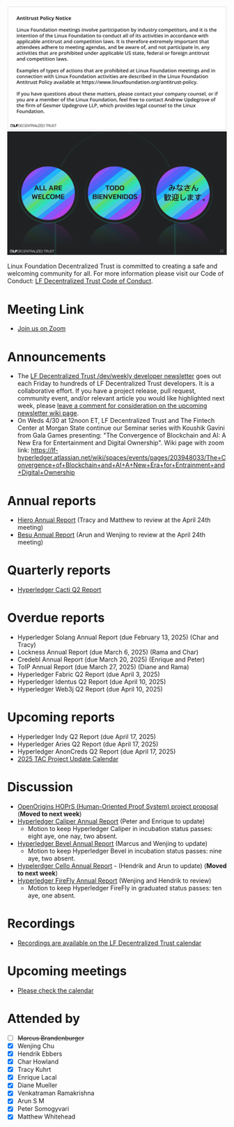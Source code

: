 [//]: # (SPDX-License-Identifier: CC-BY-4.0)

![Antitrust Policy Notice](../images/antitrust-policy-notice.png "Antitrust Policy Notice")
![All are Welcome in the LF Decentralized Trust Community](../images/all-are-welcome.png "All are Welcome in the LF Decentralized Trust Community")

Linux Foundation Decentralized Trust is committed to creating a safe and welcoming community for all. For more information please visit our Code of Conduct: [LF Decentralized Trust Code of Conduct](../../governing-documents/code-of-conduct.md).

# Meeting Link
- [Join us on Zoom](https://zoom-lfx.platform.linuxfoundation.org/meeting/95530440160?password=6e6b9a15-a635-497e-a6ce-078e6b1d2b49)

# Announcements
- The [LF Decentralized Trust /dev/weekly developer newsletter](https://lf-hyperledger.atlassian.net/wiki/spaces/DR/pages/17170445/dev+weekly+Newsletter) goes out each Friday to hundreds of LF Decentralized Trust developers. It is a collaborative effort. If you have a project release, pull request, community event, and/or relevant article you would like highlighted next week, please [leave a comment for consideration on the upcoming newsletter wiki page](https://lf-hyperledger.atlassian.net/wiki/spaces/DR/pages/75268141/2025).
- On Weds 4/30 at 12noon ET,  LF Decentralized Trust and The Fintech Center at Morgan State continue our Seminar series with Koushik Gavini from  Gala Games presenting: "The Convergence of Blockchain and AI: A New Era for Entertainment and Digital Ownership". Wiki page with zoom link: https://lf-hyperledger.atlassian.net/wiki/spaces/events/pages/203948033/The+Convergence+of+Blockchain+and+AI+A+New+Era+for+Entrainment+and+Digital+Ownership
  
# Annual reports
- [Hiero Annual Report](https://github.com/LF-Decentralized-Trust/governance/pull/122) (Tracy and Matthew to review at the April 24th meeting)
- [Besu Annual Report](https://github.com/LF-Decentralized-Trust/governance/pull/129) (Arun and Wenjing to review at the April 24th meeting)

# Quarterly reports
- [Hyperledger Cacti Q2 Report](https://github.com/LF-Decentralized-Trust/governance/pull/132)

# Overdue reports
- Hyperledger Solang Annual Report (due February 13, 2025) (Char and Tracy)
- Lockness Annual Report (due March 6, 2025) (Rama and Char)
- Credebl Annual Report (due March 20, 2025) (Enrique and Peter)
- ToIP Annual Report (due March 27, 2025) (Diane and Rama)
- Hyperledger Fabric Q2 Report (due April 3, 2025)
- Hyperledger Identus Q2 Report (due April 10, 2025)
- Hyperledger Web3j Q2 Report (due April 10, 2025)

# Upcoming reports
- Hyperledger Indy Q2 Report (due April 17, 2025)
- Hyperledger Aries Q2 Report (due April 17, 2025)
- Hyperledger AnonCreds Q2 Report (due April 17, 2025)
- [2025 TAC Project Update Calendar](../../project-updates/2025/2025-schedule.md)

# Discussion
- [OpenOrigins HOPrS (Human-Oriented Proof System) project proposal](https://github.com/LF-Decentralized-Trust/project-proposals/pull/25) (**Moved to next week**)
- [Hyperledger Caliper Annual Report](https://github.com/LF-Decentralized-Trust/governance/pull/115) (Peter and Enrique to update)
    - Motion to keep Hyperledger Caliper in incubation status passes: eight aye, one nay, two absent.
- [Hyperledger Bevel Annual Report](https://github.com/LF-Decentralized-Trust/governance/pull/113) (Marcus and Wenjing to update)
    - Motion to keep Hyperledger Bevel in incubation status passes: nine aye, two absent.
- [Hypelerdger Cello Annual Report](https://github.com/LF-Decentralized-Trust/governance/pull/118) - (Hendrik and Arun to update) (**Moved to next week**)
- [Hyperledger FireFly Annual Report](https://github.com/LF-Decentralized-Trust/governance/pull/117) (Wenjing and Hendrik to review)
    - Motion to keep Hyperledger FireFly in graduated status passes: ten aye, one absent.

# Recordings
- [Recordings are available on the LF Decentralized Trust calendar](https://zoom-lfx.platform.linuxfoundation.org/meetings/lf-decentralized-trust)

# Upcoming meetings
- [Please check the calendar](https://zoom-lfx.platform.linuxfoundation.org/meetings/lf-decentralized-trust)

# Attended by

- [ ] ~~Marcus Brandenburger~~
- [x] Wenjing Chu
- [x] Hendrik Ebbers
- [x] Char Howland
- [x] Tracy Kuhrt
- [x] Enrique Lacal
- [x] Diane Mueller
- [x] Venkatraman Ramakrishna
- [x] Arun S M
- [x] Peter Somogyvari
- [x] Matthew Whitehead
